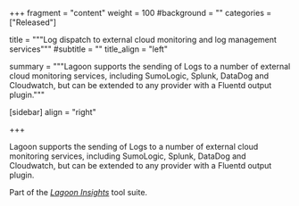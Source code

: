 +++
fragment = "content"
weight = 100
#background = ""
categories = ["Released"]

title = """Log dispatch to external cloud monitoring and log management services"""
#subtitle = ""
title_align = "left"

summary = """Lagoon supports the sending of Logs to a number of external cloud monitoring services, including SumoLogic, Splunk, DataDog and Cloudwatch, but can be extended to any provider with a Fluentd output plugin."""

[sidebar]
  align = "right"

+++

Lagoon supports the sending of Logs to a number of external cloud monitoring services, including SumoLogic, Splunk, DataDog and Cloudwatch, but can be extended to any provider with a Fluentd output plugin.

Part of the *[Lagoon Insights](../lagoon-insights)* tool suite.

